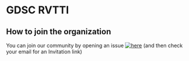 # GDSC RVTTI

## How to join the organization
You can join our community by opening an issue [![here](https://img.shields.io/badge/Join-Green.svg)](https://github.com/GDSC-RVTTI/support/issues/new?assignees=&labels=invite+me+to+the+organisation&projects=&template=invitation.yml&title=Please+invite+me+to+GDSC+RVTTI+community) (and then check your email for an Invitation link)

